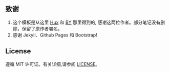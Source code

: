 




## 致谢

1. 这个模板是从这里 [Hux](https://github.com/Huxpro/huxpro.github.io) 和 [BY](http://qiubaiying.top/) 那里得到的, 感谢这两位作者。部分笔记没有删除，保留了原作者署名。 
2. 感谢 Jekyll、Github Pages 和 Bootstrap!

## License

遵循 MIT 许可证。有关详细,请参阅 [LICENSE](https://github.com/qiubaiying/qiubaiying.github.io/blob/master/LICENSE)。

